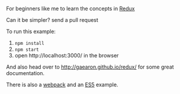 For beginners like me to learn the concepts in [Redux](https://github.com/gaearon/redux)

Can it be simpler? send a pull request

To run this example:

1. `npm install`
2. `npm start`
3. open http://localhost:3000/ in the browser

And also head over to http://gaearon.github.io/redux/ for some great documentation.

There is also a [webpack](https://github.com/jackielii/simplest-redux-example/tree/webpack) and an [ES5](https://github.com/jackielii/simplest-redux-example/tree/es5) example.
